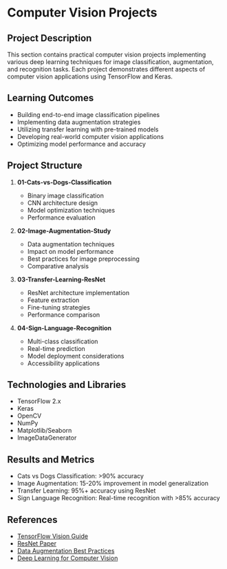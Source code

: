 # Computer Vision Projects

## Project Description
This section contains practical computer vision projects implementing various deep learning techniques for image classification, augmentation, and recognition tasks. Each project demonstrates different aspects of computer vision applications using TensorFlow and Keras.

## Learning Outcomes
- Building end-to-end image classification pipelines
- Implementing data augmentation strategies
- Utilizing transfer learning with pre-trained models
- Developing real-world computer vision applications
- Optimizing model performance and accuracy

## Project Structure
1. **01-Cats-vs-Dogs-Classification**
   - Binary image classification
   - CNN architecture design
   - Model optimization techniques
   - Performance evaluation

2. **02-Image-Augmentation-Study**
   - Data augmentation techniques
   - Impact on model performance
   - Best practices for image preprocessing
   - Comparative analysis

3. **03-Transfer-Learning-ResNet**
   - ResNet architecture implementation
   - Feature extraction
   - Fine-tuning strategies
   - Performance comparison

4. **04-Sign-Language-Recognition**
   - Multi-class classification
   - Real-time prediction
   - Model deployment considerations
   - Accessibility applications

## Technologies and Libraries
- TensorFlow 2.x
- Keras
- OpenCV
- NumPy
- Matplotlib/Seaborn
- ImageDataGenerator

## Results and Metrics
- Cats vs Dogs Classification: >90% accuracy
- Image Augmentation: 15-20% improvement in model generalization
- Transfer Learning: 95%+ accuracy using ResNet
- Sign Language Recognition: Real-time recognition with >85% accuracy

## References
- [TensorFlow Vision Guide](https://www.tensorflow.org/tutorials/images/classification)
- [ResNet Paper](https://arxiv.org/abs/1512.03385)
- [Data Augmentation Best Practices](https://keras.io/api/preprocessing/image/)
- [Deep Learning for Computer Vision](https://www.pyimagesearch.com/) 